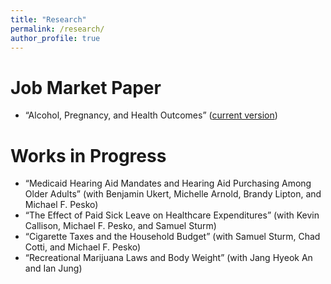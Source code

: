 ```yaml
---
title: "Research"
permalink: /research/
author_profile: true
---
```


# Job Market Paper
* “Alcohol, Pregnancy, and Health Outcomes” ([current version](https://rbhebert.github.io/files/hebert_jmp.pdf))

# Works in Progress
* “Medicaid Hearing Aid Mandates and Hearing Aid Purchasing Among Older Adults” (with Benjamin Ukert, Michelle Arnold, Brandy Lipton, and Michael F. Pesko)
* “The Effect of Paid Sick Leave on Healthcare Expenditures” (with Kevin Callison, Michael F. Pesko, and Samuel Sturm)
* “Cigarette Taxes and the Household Budget” (with Samuel Sturm, Chad Cotti, and Michael F. Pesko)
* “Recreational Marijuana Laws and Body Weight” (with Jang Hyeok An and Ian Jung)
